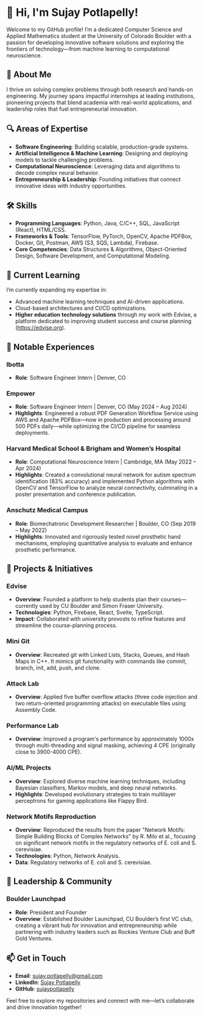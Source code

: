 # 👋 Hi, I'm Sujay Potlapelly!

Welcome to my GitHub profile! I’m a dedicated Computer Science and Applied Mathematics student at the University of Colorado Boulder with a passion for developing innovative software solutions and exploring the frontiers of technology—from machine learning to computational neuroscience.

## 🌟 About Me
I thrive on solving complex problems through both research and hands-on engineering. My journey spans impactful internships at leading institutions, pioneering projects that blend academia with real-world applications, and leadership roles that fuel entrepreneurial innovation.

## 🔍 Areas of Expertise
- **Software Engineering**: Building scalable, production-grade systems.
- **Artificial Intelligence & Machine Learning**: Designing and deploying models to tackle challenging problems.
- **Computational Neuroscience**: Leveraging data and algorithms to decode complex neural behavior.
- **Entrepreneurship & Leadership**: Founding initiatives that connect innovative ideas with industry opportunities.

## 🛠️ Skills
- **Programming Languages**: Python, Java, C/C++, SQL, JavaScript (React), HTML/CSS.
- **Frameworks & Tools**: TensorFlow, PyTorch, OpenCV, Apache PDFBox, Docker, Git, Postman, AWS (S3, SQS, Lambda), Firebase.
- **Core Competencies**: Data Structures & Algorithms, Object-Oriented Design, Software Development, and Computational Modeling.

## 🌱 Current Learning
I’m currently expanding my expertise in:
- Advanced machine learning techniques and AI-driven applications.
- Cloud-based architectures and CI/CD optimizations.
- **Higher education technology solutions** through my work with Edvise, a platform dedicated to improving student success and course planning (https://edvise.org).

## 💼 Notable Experiences
### Ibotta
- **Role**: Software Engineer Intern | Denver, CO

### Empower
- **Role**: Software Engineer Intern | Denver, CO (May 2024 – Aug 2024)
- **Highlights**: Engineered a robust PDF Generation Workflow Service using AWS and Apache PDFBox—now in production and processing around 500 PDFs daily—while optimizing the CI/CD pipeline for seamless deployments.

### Harvard Medical School & Brigham and Women’s Hospital
- **Role**: Computational Neuroscience Intern | Cambridge, MA (May 2022 – Apr 2024)
- **Highlights**: Created a convolutional neural network for autism spectrum identification (83% accuracy) and implemented Python algorithms with OpenCV and TensorFlow to analyze neural connectivity, culminating in a poster presentation and conference publication.

### Anschutz Medical Campus
- **Role**: Biomechatronic Development Researcher | Boulder, CO (Sep 2019 – May 2022)
- **Highlights**: Innovated and rigorously tested novel prosthetic hand mechanisms, employing quantitative analysis to evaluate and enhance prosthetic performance.

## 🚀 Projects & Initiatives
### Edvise
- **Overview**: Founded a platform to help students plan their courses—currently used by CU Boulder and Simon Fraser University.
- **Technologies**: Python, Firebase, React, Svelte, TypeScript.
- **Impact**: Collaborated with university provosts to refine features and streamline the course-planning process.

### Mini Git
- **Overview**: Recreated git with Linked Lists, Stacks, Queues, and Hash Maps in C++. It mimics git functionality with commands like commit, branch, init, add, push, and clone.

### Attack Lab
- **Overview**: Applied five buffer overflow attacks (three code injection and two return-oriented programming attacks) on executable files using Assembly Code.

### Performance Lab
- **Overview**: Improved a program's performance by approximately 1000x through multi-threading and signal masking, achieving 4 CPE (originally close to 3900-4000 CPE).

### AI/ML Projects
- **Overview**: Explored diverse machine learning techniques, including Bayesian classifiers, Markov models, and deep neural networks.
- **Highlights**: Developed evolutionary strategies to train multilayer perceptrons for gaming applications like Flappy Bird.

### Network Motifs Reproduction
- **Overview**: Reproduced the results from the paper "Network Motifs: Simple Building Blocks of Complex Networks" by R. Milo et al., focusing on significant network motifs in the regulatory networks of E. coli and S. cerevisiae.
- **Technologies**: Python, Network Analysis.
- **Data**: Regulatory networks of E. coli and S. cerevisiae.

## 🤝 Leadership & Community
### Boulder Launchpad
- **Role**: President and Founder
- **Overview**: Established Boulder Launchpad, CU Boulder’s first VC club, creating a vibrant hub for innovation and entrepreneurship while partnering with industry leaders such as Rockies Venture Club and Buff Gold Ventures.

## 📫 Get in Touch
- **Email**: [sujay.potlapelly@gmail.com](mailto:sujay.potlapelly@gmail.com)
- **LinkedIn**: [Sujay Potlapelly](https://linkedin.com/in/sujaypotlapelly)
- **GitHub**: [sujaypotlapelly](https://github.com/sujaypotlapelly)

Feel free to explore my repositories and connect with me—let’s collaborate and drive innovation together!
